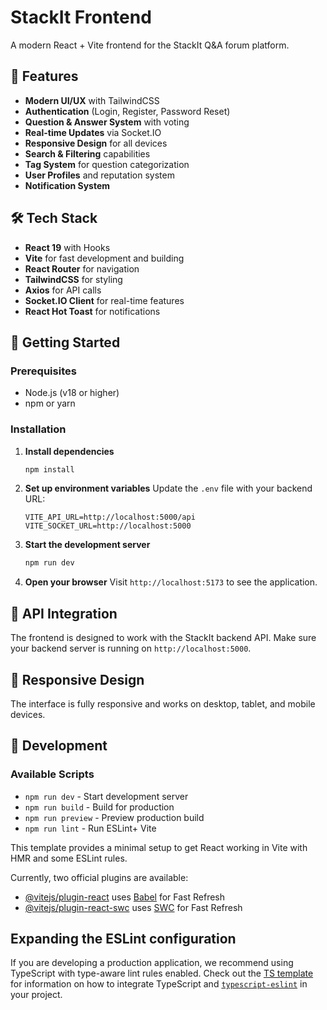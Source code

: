 # StackIt Frontend

A modern React + Vite frontend for the StackIt Q&A forum platform.

## 🚀 Features

- **Modern UI/UX** with TailwindCSS
- **Authentication** (Login, Register, Password Reset)
- **Question & Answer System** with voting
- **Real-time Updates** via Socket.IO
- **Responsive Design** for all devices
- **Search & Filtering** capabilities
- **Tag System** for question categorization
- **User Profiles** and reputation system
- **Notification System**

## 🛠️ Tech Stack

- **React 19** with Hooks
- **Vite** for fast development and building
- **React Router** for navigation
- **TailwindCSS** for styling
- **Axios** for API calls
- **Socket.IO Client** for real-time features
- **React Hot Toast** for notifications

## 🚀 Getting Started

### Prerequisites

- Node.js (v18 or higher)
- npm or yarn

### Installation

1. **Install dependencies**
   ```bash
   npm install
   ```

2. **Set up environment variables**
   Update the `.env` file with your backend URL:
   ```env
   VITE_API_URL=http://localhost:5000/api
   VITE_SOCKET_URL=http://localhost:5000
   ```

3. **Start the development server**
   ```bash
   npm run dev
   ```

4. **Open your browser**
   Visit `http://localhost:5173` to see the application.

## 🔗 API Integration

The frontend is designed to work with the StackIt backend API. Make sure your backend server is running on `http://localhost:5000`.

## 📱 Responsive Design

The interface is fully responsive and works on desktop, tablet, and mobile devices.

## 🧪 Development

### Available Scripts

- `npm run dev` - Start development server
- `npm run build` - Build for production
- `npm run preview` - Preview production build
- `npm run lint` - Run ESLint+ Vite

This template provides a minimal setup to get React working in Vite with HMR and some ESLint rules.

Currently, two official plugins are available:

- [@vitejs/plugin-react](https://github.com/vitejs/vite-plugin-react/blob/main/packages/plugin-react) uses [Babel](https://babeljs.io/) for Fast Refresh
- [@vitejs/plugin-react-swc](https://github.com/vitejs/vite-plugin-react/blob/main/packages/plugin-react-swc) uses [SWC](https://swc.rs/) for Fast Refresh

## Expanding the ESLint configuration

If you are developing a production application, we recommend using TypeScript with type-aware lint rules enabled. Check out the [TS template](https://github.com/vitejs/vite/tree/main/packages/create-vite/template-react-ts) for information on how to integrate TypeScript and [`typescript-eslint`](https://typescript-eslint.io) in your project.

